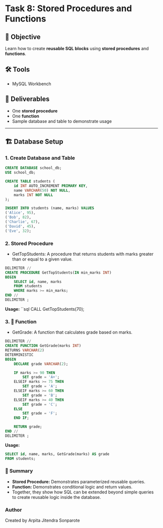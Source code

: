 # Task 8: Stored Procedures and Functions

## 📌 Objective
Learn how to create **reusable SQL blocks** using **stored procedures** and **functions**.  

## 🛠️ Tools
- MySQL Workbench

## 📂 Deliverables
- One **stored procedure**
- One **function**
- Sample database and table to demonstrate usage

---

## 🏗️ Database Setup

### 1. Create Database and Table
```sql
CREATE DATABASE school_db;
USE school_db;

CREATE TABLE students (
    id INT AUTO_INCREMENT PRIMARY KEY,
    name VARCHAR(50) NOT NULL,
    marks INT NOT NULL
);

INSERT INTO students (name, marks) VALUES
('Alice', 95),
('Bob', 82),
('Charlie', 67),
('David', 45),
('Eve', 32);
```

### 2. Stored Procedure
- GetTopStudents:
A procedure that returns students with marks greater than or equal to a given value.
```sql
DELIMITER //
CREATE PROCEDURE GetTopStudents(IN min_marks INT)
BEGIN
    SELECT id, name, marks
    FROM students
    WHERE marks >= min_marks;
END //
DELIMITER ;
```
**Usage:**
``sql
CALL GetTopStudents(70);


### 3. 🧮 Function
- GetGrade:
A function that calculates grade based on marks.
```sql
DELIMITER //
CREATE FUNCTION GetGrade(marks INT)
RETURNS VARCHAR(2)
DETERMINISTIC
BEGIN
    DECLARE grade VARCHAR(2);

    IF marks >= 90 THEN
        SET grade = 'A+';
    ELSEIF marks >= 75 THEN
        SET grade = 'A';
    ELSEIF marks >= 60 THEN
        SET grade = 'B';
    ELSEIF marks >= 40 THEN
        SET grade = 'C';
    ELSE
        SET grade = 'F';
    END IF;

    RETURN grade;
END //
DELIMITER ;
```
**Usage:**
```sql
SELECT id, name, marks, GetGrade(marks) AS grade
FROM students;
```

### 📖 Summary
- **Stored Procedure:** Demonstrates parameterized reusable queries.
- **Function:** Demonstrates conditional logic and return values.
- Together, they show how SQL can be extended beyond simple queries to create reusable logic inside the database.

### Author
Created by Arpita Jitendra Sonparote
